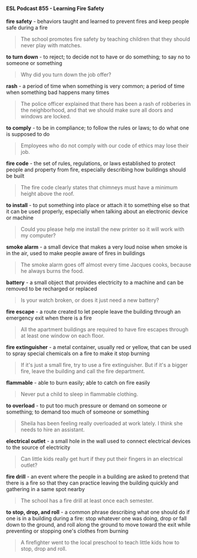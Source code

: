 #### ESL Podcast 855 - Learning Fire Safety

**fire safety** - behaviors taught and learned to prevent fires and keep people safe
during a fire

> The school promotes fire safety by teaching children that they should never
play with matches.

**to turn down** - to reject; to decide not to have or do something; to say no to
someone or something

> Why did you turn down the job offer?

**rash** - a period of time when something is very common; a period of time when
something bad happens many times

> The police officer explained that there has been a rash of robberies in the
neighborhood, and that we should make sure all doors and windows are locked.

**to comply** - to be in compliance; to follow the rules or laws; to do what one is
supposed to do

> Employees who do not comply with our code of ethics may lose their job.

**fire code** - the set of rules, regulations, or laws established to protect people
and property from fire, especially describing how buildings should be built

> The fire code clearly states that chimneys must have a minimum height above
the roof.

**to install** - to put something into place or attach it to something else so that it
can be used properly, especially when talking about an electronic device or
machine

> Could you please help me install the new printer so it will work with my
computer?

**smoke alarm** - a small device that makes a very loud noise when smoke is in
the air, used to make people aware of fires in buildings

> The smoke alarm goes off almost every time Jacques cooks, because he
always burns the food.

**battery** - a small object that provides electricity to a machine and can be
removed to be recharged or replaced

> Is your watch broken, or does it just need a new battery?

**fire escape** - a route created to let people leave the building through an
emergency exit when there is a fire

> All the apartment buildings are required to have fire escapes through at least
one window on each floor.

**fire extinguisher** - a metal container, usually red or yellow, that can be used to
spray special chemicals on a fire to make it stop burning

> If it's just a small fire, try to use a fire extinguisher. But if it's a bigger fire, leave
the building and call the fire department.

**flammable** - able to burn easily; able to catch on fire easily

> Never put a child to sleep in flammable clothing.

**to overload** - to put too much pressure or demand on someone or something; to
demand too much of someone or something

> Sheila has been feeling really overloaded at work lately. I think she needs to
hire an assistant.

**electrical outlet** - a small hole in the wall used to connect electrical devices to
the source of electricity

> Can little kids really get hurt if they put their fingers in an electrical outlet?

**fire drill** - an event where the people in a building are asked to pretend that
there is a fire so that they can practice leaving the building quickly and gathering
in a same spot nearby

> The school has a fire drill at least once each semester.

**to stop, drop, and roll** - a common phrase describing what one should do if one
is in a building during a fire: stop whatever one was doing, drop or fall down to
the ground, and roll along the ground to move toward the exit while preventing or
stopping one's clothes from burning

> A firefighter went to the local preschool to teach little kids how to stop, drop and
roll.

